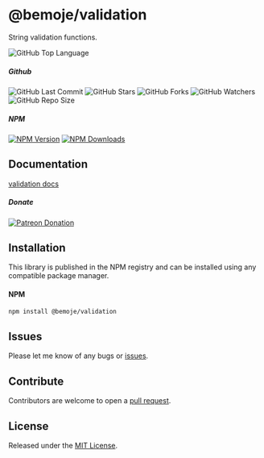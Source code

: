 # @bemoje/validation
String validation functions.

![GitHub Top Language](https://img.shields.io/github/languages/top/bemoje/https://github.com/bemoje/tsmono)

##### Github
![GitHub Last Commit](https://img.shields.io/github/last-commit/bemoje/https://github.com/bemoje/tsmono?color=red)
![GitHub Stars](https://img.shields.io/github/stars/bemoje/https://github.com/bemoje/tsmono)
![GitHub Forks](https://img.shields.io/github/forks/bemoje/https://github.com/bemoje/tsmono)
![GitHub Watchers](https://img.shields.io/github/watchers/bemoje/https://github.com/bemoje/tsmono)
![GitHub Repo Size](https://img.shields.io/github/repo-size/bemoje/https://github.com/bemoje/tsmono)

##### NPM
<span><a href="https://npmjs.org/@bemoje/validation" title="View this project on NPM"><img src="https://img.shields.io/npm/v/@bemoje/validation" alt="NPM Version" /></a></span>
<span><a href="https://npmjs.org/@bemoje/validation" title="NPM Downloads"><img src="https://img.shields.io/npm/dt/@bemoje/validation" alt="NPM Downloads" /></a></span>

## Documentation
[validation docs](https://bemoje.github.io/tsmono/modules/validation.html)

##### Donate
<span><a href="https://www.patreon.com/user?u=40752770" title="Donate using Patreon"><img src="https://img.shields.io/badge/patreon-donate-yellow.svg" alt="Patreon Donation" /></a></span>

## Installation
This library is published in the NPM registry and can be installed using any compatible package manager.

#### NPM
```sh
npm install @bemoje/validation
```


## Issues
Please let me know of any bugs or [issues](https://github.com/bemoje/https://github.com/bemoje/tsmono/issues).

## Contribute
Contributors are welcome to open a [pull request](https://github.com/bemoje/https://github.com/bemoje/tsmono/pulls).

## License
Released under the [MIT License](./LICENSE).
